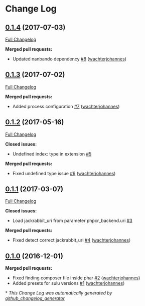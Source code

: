# Change Log

## [0.1.4](https://github.com/nanbando/sulu/tree/0.1.4) (2017-07-03)
[Full Changelog](https://github.com/nanbando/sulu/compare/0.1.3...0.1.4)

**Merged pull requests:**

- Updated nanbando dependency [\#8](https://github.com/nanbando/sulu/pull/8) ([wachterjohannes](https://github.com/wachterjohannes))

## [0.1.3](https://github.com/nanbando/sulu/tree/0.1.3) (2017-07-02)
[Full Changelog](https://github.com/nanbando/sulu/compare/0.1.2...0.1.3)

**Merged pull requests:**

- Added process configuration [\#7](https://github.com/nanbando/sulu/pull/7) ([wachterjohannes](https://github.com/wachterjohannes))

## [0.1.2](https://github.com/nanbando/sulu/tree/0.1.2) (2017-05-16)
[Full Changelog](https://github.com/nanbando/sulu/compare/0.1.1...0.1.2)

**Closed issues:**

- Undefined index: type in extension [\#5](https://github.com/nanbando/sulu/issues/5)

**Merged pull requests:**

- Fixed undefined type issue [\#6](https://github.com/nanbando/sulu/pull/6) ([wachterjohannes](https://github.com/wachterjohannes))

## [0.1.1](https://github.com/nanbando/sulu/tree/0.1.1) (2017-03-07)
[Full Changelog](https://github.com/nanbando/sulu/compare/0.1.0...0.1.1)

**Closed issues:**

- Load jackrabbit\_uri from parameter phpcr\_backend.uri [\#3](https://github.com/nanbando/sulu/issues/3)

**Merged pull requests:**

- Fixed detect correct jackrabbit\_uri [\#4](https://github.com/nanbando/sulu/pull/4) ([wachterjohannes](https://github.com/wachterjohannes))

## [0.1.0](https://github.com/nanbando/sulu/tree/0.1.0) (2016-12-01)
**Merged pull requests:**

- Fixed finding composer file inside phar [\#2](https://github.com/nanbando/sulu/pull/2) ([wachterjohannes](https://github.com/wachterjohannes))
- Added presets for sulu versions [\#1](https://github.com/nanbando/sulu/pull/1) ([wachterjohannes](https://github.com/wachterjohannes))



\* *This Change Log was automatically generated by [github_changelog_generator](https://github.com/skywinder/Github-Changelog-Generator)*
